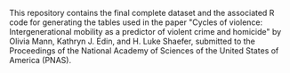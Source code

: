 This repository contains the final complete dataset and the associated R code for generating the tables used in the paper "Cycles of violence: Intergenerational mobility as a predictor of violent crime and homicide" by Olivia Mann, Kathryn J. Edin, and H. Luke Shaefer,
submitted to the Proceedings of the National Academy of Sciences of the United States of America (PNAS).

